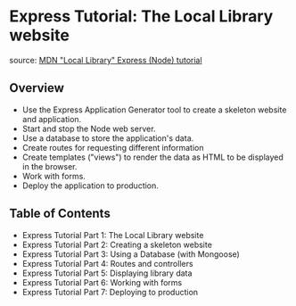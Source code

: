 # Express Tutorial: The Local Library website

source: [MDN "Local Library" Express (Node) tutorial](https://developer.mozilla.org/en-US/docs/Learn/Server-side/Express_Nodejs/Tutorial_local_library_website)

## Overview

- Use the Express Application Generator tool to create a skeleton website and application.
- Start and stop the Node web server.
- Use a database to store the application's data.
- Create routes for requesting different information
- Create templates ("views") to render the data as HTML to be displayed in the browser.
- Work with forms.
- Deploy the application to production.

## Table of Contents
- Express Tutorial Part 1: The Local Library website
- Express Tutorial Part 2: Creating a skeleton website
- Express Tutorial Part 3: Using a Database (with Mongoose)
- Express Tutorial Part 4: Routes and controllers
- Express Tutorial Part 5: Displaying library data
- Express Tutorial Part 6: Working with forms
- Express Tutorial Part 7: Deploying to production
